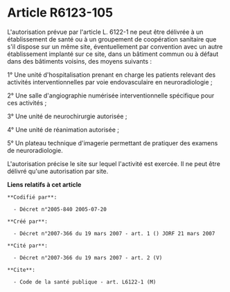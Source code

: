 # Article R6123-105

L'autorisation prévue par l'article L. 6122-1 ne peut être délivrée à un établissement de santé ou à un groupement de
coopération sanitaire que s'il dispose sur un même site, éventuellement par convention avec un autre établissement implanté
sur ce site, dans un bâtiment commun ou à défaut dans des bâtiments voisins, des moyens suivants :

1° Une unité d'hospitalisation prenant en charge les patients relevant des activités interventionnelles par voie
endovasculaire en neuroradiologie ;

2° Une salle d'angiographie numérisée interventionnelle spécifique pour ces activités ;

3° Une unité de neurochirurgie autorisée ;

4° Une unité de réanimation autorisée ;

5° Un plateau technique d'imagerie permettant de pratiquer des examens de neuroradiologie.

L'autorisation précise le site sur lequel l'activité est exercée. Il ne peut être délivré qu'une autorisation par site.

**Liens relatifs à cet article**

	**Codifié par**:

	  - Décret n°2005-840 2005-07-20

	**Créé par**:

	  - Décret n°2007-366 du 19 mars 2007 - art. 1 () JORF 21 mars 2007

	**Cité par**:

	  - Décret n°2007-366 du 19 mars 2007 - art. 2 (V)

	**Cite**:

	  - Code de la santé publique - art. L6122-1 (M)
